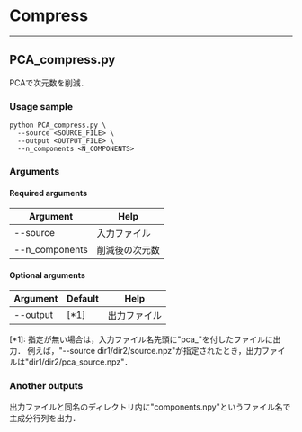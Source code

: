 # Compress

----
## PCA_compress.py
PCAで次元数を削減．

### Usage sample
```
python PCA_compress.py \
  --source <SOURCE_FILE> \
  --output <OUTPUT_FILE> \
  --n_components <N_COMPONENTS>
```

### Arguments

#### Required arguments
| Argument | Help |
|----------|------|
| --source | 入力ファイル |
| --n_components | 削減後の次元数 |

#### Optional arguments
| Argument | Default | Help |
|----------|---------|------|
| --output | \[\*1\] | 出力ファイル |

\[\*1\]:
指定が無い場合は，入力ファイル名先頭に"pca\_"を付したファイルに出力．
例えば，"--source dir1/dir2/source.npz"が指定されたとき，出力ファイルは"dir1/dir2/pca\_source.npz"．

### Another outputs
出力ファイルと同名のディレクトリ内に"components.npy"というファイル名で主成分行列を出力．
